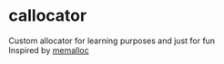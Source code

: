 # callocator
Custom allocator for learning purposes and just for fun\
Inspired by [memalloc](https://github.com/tsoding/memalloc/)